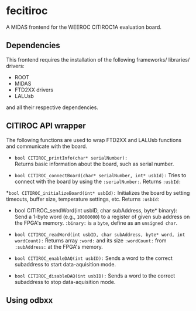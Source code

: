 # fecitiroc
A MIDAS frontend for the WEEROC CITIROC1A evaluation board.

## Dependencies

This frontend requires the installation of the following frameworks/ libraries/ drivers:

* ROOT
* MIDAS
* FTD2XX drivers
* LALUsb

and all their respective dependencies. 

## CITIROC API wrapper

The following functions are used to wrap FTD2XX and LALUsb functions 
and communicate with the board. 


* `bool CITIROC_printInfo(char* serialNumber):`\
Returns basic information about the board, 
such as serial number.


* `bool CITIROC_connectBoard(char* serialNumber, int* usbId):`
Tries to connect with the board by using the `:serialNumber:`.
Returns `:usbId:`


*`bool CITIROC_initializeBoard(int* usbId):`
Initializes the board 
by setting timeouts, buffer size, temperature settings, etc.
Returns `:usbId`:

* bool CITIROC_sendWord(int usbID, char subAddress, byte* binary):
Send a 1-byte word (e.g., `10000000`) to a register of given sub address on the FPGA's memory.
`:binary:` is a `byte`, define as an `unsigned char`.


* `bool CITIROC_readWord(int usbID, char subAddress, byte* word, int wordCount):`
Returns array `:word:` and its size `:wordCount:` from `:subAddress:` at the FPGA's memory. 


* `bool CITIROC_enableDAQ(int usbID):`
Sends a word to the correct subaddress to start data-aquisition mode.


* `bool CITIROC_disableDAQ(int usbID):`
Sends a word to the correct subaddress to stop data-aquisition mode.


## Using odbxx